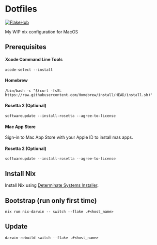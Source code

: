 # Dotfiles

[![FlakeHub](https://img.shields.io/endpoint?url=https://flakehub.com/f/csamuel/dotfiles/badge)](https://flakehub.com/flake/csamuel/dotfiles)

My WIP nix configuration for MacOS

## Prerequisites

#### Xcode Command Line Tools

`xcode-select --install`

#### Homebrew

`/bin/bash -c "$(curl -fsSL https://raw.githubusercontent.com/Homebrew/install/HEAD/install.sh)"`

#### Rosetta 2 (Optional)

`softwareupdate --install-rosetta --agree-to-license`

#### Mac App Store

Sign-in to Mac App Store with your Apple ID to install mas apps.

#### Rosetta 2 (Optional)

`softwareupdate --install-rosetta --agree-to-license`

## Install Nix

Install Nix using [Determinate Systems Installer](https://github.com/DeterminateSystems/nix-installer).

## Bootstrap (run only first time)

`nix run nix-darwin -- switch --flake .#<host_name>`

## Update

`darwin-rebuild switch --flake .#<host_name>`
